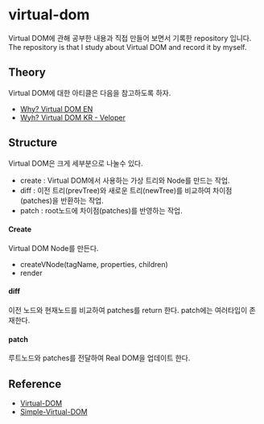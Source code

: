# virtual-dom
Virtual DOM에 관해 공부한 내용과 직접 만들어 보면서 기록한 repository 입니다.  
The repository is that I study about Virtual DOM and record it by myself.

## Theory
Virtual DOM에 대한 아티클은 다음을 참고하도록 하자.
- [Why? Virtual DOM EN](https://hashnode.com/post/the-one-thing-that-no-one-properly-explains-about-react-why-virtual-dom-cisczhfj41bmssp53mvfwmgrq)
- [Wyh? Virtual DOM KR - Veloper](https://velopert.com/3236)

## Structure
Virtual DOM은 크게 세부분으로 나눌수 있다.
- create : Virtual DOM에서 사용하는 가상 트리와 Node를 만드는 작업.
- diff : 이전 트리(prevTree)와 새로운 트리(newTree)를 비교하여 차이점(patches)을 반환하는 작업.
- patch : root노드에 차이점(patches)를 반영하는 작업.

#### Create
Virtual DOM Node를 만든다.
- createVNode(tagName, properties, children)
- render

#### diff
이전 노드와 현재노드를 비교하여 patches를 return 한다.
patch에는 여러타입이 존재한다.

#### patch
루트노드와 patches를 전달하여 Real DOM을 업데이트 한다.

## Reference
- [Virtual-DOM](https://github.com/Matt-Esch/virtual-dom)
- [Simple-Virtual-DOM](https://github.com/livoras/simple-virtual-dom)